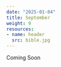 ```yaml
---
date: "2025-01-04"
title: September
weight: 9
resources:
- name: header
  src: bible.jpg
---
```


Coming Soon
